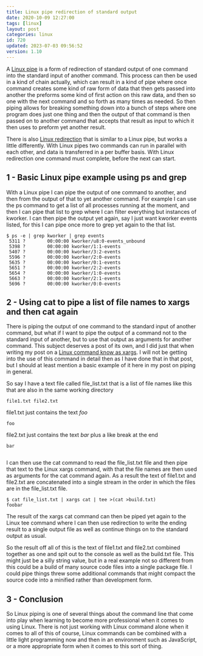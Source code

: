 ```yaml
---
title: Linux pipe redirection of standard output
date: 2020-10-09 12:27:00
tags: [linux]
layout: post
categories: linux
id: 720
updated: 2023-07-03 09:56:52
version: 1.10
---
```


A [Linux pipe](http://www.linfo.org/pipe.html) is a form of redirection of standard output of one command into the standard input of another command. This process can then be used in a kind of chain actually, which can result in a kind of pipe where once command creates some kind of raw form of data that then gets passed into another the preforms some kind of first action on this raw data, and then so one with the next command and so forth as many times as needed. So then piping allows for breaking something down into a bunch of steps where one program does just one thing and then the output of that command is then passed on to another command that accepts that result as input to which it then uses to preform yet another result.

There is also [Linux redirection](/2020/10/02/linux-redirection/) that is similar to a Linux pipe, but works a little differently. With Linux pipes two commands can run in parallel with each other, and data is transferred in a per buffer basis. With Linux redirection one command must complete, before the next can start.


<!-- more -->

## 1 - Basic Linux pipe example using ps and grep

With a Linux pipe I can pipe the output of one command to another, and then from the output of that to yet another command. For example I can use the ps command to get a list of all processes running at the moment, and then I can pipe that list to grep where I can filter everything but instances of kworker. I can then pipe the output yet again, say I just want kworker events listed, for this I can pipe once more to grep yet again to the that list.

```
$ ps -e | grep kworker | grep events
 5311 ?        00:00:00 kworker/u8:0-events_unbound
 5398 ?        00:00:00 kworker/1:1-events
 5407 ?        00:00:00 kworker/3:2-events
 5596 ?        00:00:00 kworker/2:0-events
 5635 ?        00:00:00 kworker/0:1-events
 5651 ?        00:00:00 kworker/2:2-events
 5654 ?        00:00:00 kworker/1:0-events
 5663 ?        00:00:00 kworker/2:1-events
 5696 ?        00:00:00 kworker/0:0-events
```

## 2 - Using cat to pipe a list of file names to xargs and then cat again

There is piping the output of one command to the standard input of another command, but what if I want to pipe the output of a command not to the standard input of another, but to use that output as arguments for another command. This subject deserves a post of its own, and I did just that when writing my post on a [Linux command know as xargs](/2020/09/26/linux-xargs/). I will not be getting into the use of this command in detail then as I have done that in that post, but I should at least mention a basic example of it here in my post on piping in general.

So say I have a text file called file\_list.txt that is a list of file names like this that are also in the same working directory

```
file1.txt file2.txt
```

file1.txt just contains the text _foo_

```
foo
```

file2.txt just contains the text _bar_ plus a like break at the end

```
bar
 
```

I can then use the cat command to read the file_list.txt file and then pipe that text to the Linux xargs command, with that the file names are then used as arguments for the cat command again. As a result the text of file1.txt and file2.txt are concatenated into a single stream in the order in which the files are in the file\_list.txt file. 

```
$ cat file_list.txt | xargs cat | tee >(cat >build.txt)
foobar
```

The result of the xargs cat command can then be piped yet again to the Linux tee command where I can then use redirection to write the ending result to a single output file as well as continue things on to the standard output as usual.

So the result off all of this is the text of file1.txt and file2.txt combined together as one and spit out to the console as well as the build.txt file. This might just be a silly string value, but in a real example not so different from this could be a build of many source code files into a single package file. I could pipe things threw some additional commands that might compact the source code into a minified rather than development form.

## 3 - Conclusion

So Linux piping is one of several things about the command line that come into play when learning to become more professional when it comes to using Linux. There is not just working with Linux command alone when it comes to all of this of course, Linux commands can be combined with a little light programming now and then in an environment such as JavaScript, or a more appropriate form when it comes to this sort of thing.